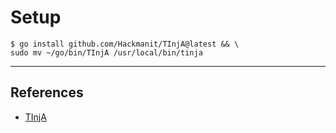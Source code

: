 # Setup

```
$ go install github.com/Hackmanit/TInjA@latest && \
sudo mv ~/go/bin/TInjA /usr/local/bin/tinja
```

---
## References

- [TInjA](https://github.com/Hackmanit/TInjA)